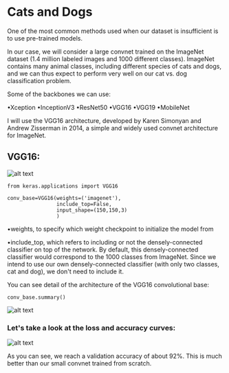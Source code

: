 # Cats and Dogs


One of the most common methods used when our dataset is insufficient is to use pre-trained models.

In our case, we will consider a large convnet trained on the ImageNet dataset (1.4 million labeled images and 1000 different classes). ImageNet contains many animal classes, including different species of cats and dogs, and we can thus expect to perform very well on our cat vs. dog classification problem.

Some of the backbones we can use:

•Xception
•InceptionV3
•ResNet50
•VGG16
•VGG19
•MobileNet

I will use the VGG16 architecture, developed by Karen Simonyan and Andrew Zisserman in 2014, a simple and widely used convnet architecture for ImageNet. 

## VGG16:

![alt text](https://neurohive.io/wp-content/uploads/2018/11/vgg16-1-e1542731207177.png)

    from keras.applications import VGG16
    
    conv_base=VGG16(weights=('imagenet'),
                    include_top=False,
                    input_shape=(150,150,3)
                    )

•weights, to specify which weight checkpoint to initialize the model from

•include_top, which refers to including or not the densely-connected classifier on top of the network. By default, this densely-connected classifier would correspond to the 1000 classes from ImageNet. Since we intend to use our own densely-connected classifier (with only two classes, cat and dog), we don't need to include it.

You can see detail of the architecture of the VGG16 convolutional base:


    conv_base.summary()
    
![alt text](https://i.imgyukle.com/2021/02/08/LnsuWG.jpg)

### Let's take a look at the loss and accuracy curves:


![alt text](https://i.hizliresim.com/hgRALi.jpg)

As you can see, we reach a validation accuracy of about 92%. This is much better than our small convnet trained from scratch.
